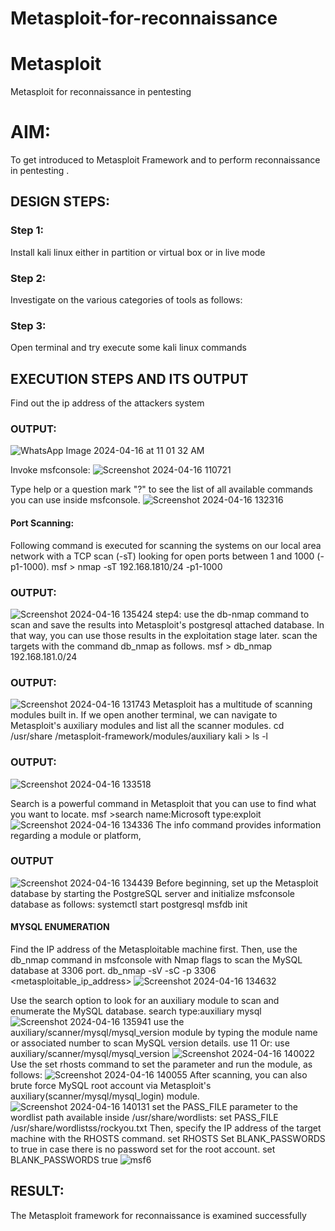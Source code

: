 # Metasploit-for-reconnaissance
# Metasploit
Metasploit for reconnaissance in pentesting

# AIM:

To get introduced to Metasploit Framework and to  perform reconnaissance  in pentesting .

## DESIGN STEPS:

### Step 1:

Install kali linux either in partition or virtual box or in live mode

### Step 2:

Investigate on the various categories of tools as follows:

### Step 3:

Open terminal and try execute some kali linux commands
## EXECUTION STEPS AND ITS OUTPUT
Find out the ip address of the attackers system
### OUTPUT:
![WhatsApp Image 2024-04-16 at 11 01 32 AM](https://github.com/Vinothini1711/Echoserver/assets/144300204/ebeb5637-deff-4b72-8bf0-3bfe471258cd)

Invoke msfconsole:
![Screenshot 2024-04-16 110721](https://github.com/Vinothini1711/Echoserver/assets/144300204/a0875db3-fd18-4690-ad66-be9498a4abc4)

Type help or a question mark "?" to see the list of all available commands you can use inside msfconsole.
![Screenshot 2024-04-16 132316](https://github.com/Vinothini1711/Echoserver/assets/144300204/21c94bf6-d7f3-4a94-823e-f39fffd7e7de)

#### Port Scanning:
Following command is executed for scanning the systems on our local area network with a TCP scan (-sT) looking for open ports between 1 and 1000 (-p1-1000).
msf >  nmap -sT 192.168.1810/24 -p1-1000
### OUTPUT:
![Screenshot 2024-04-16 135424](https://github.com/Vinothini1711/Echoserver/assets/144300204/ffaf2ae4-1cfe-4bc2-acac-0c6b0655f004)
step4:
use the db-nmap command to scan and save the results into Metasploit's postgresql attached database. In that way, you can use those results in the exploitation stage later.
scan the targets with the command db_nmap as follows.
msf > db_nmap 192.168.181.0/24
### OUTPUT:
![Screenshot 2024-04-16 131743](https://github.com/Vinothini1711/Echoserver/assets/144300204/c269f35c-9557-4414-a327-5bd814cc66d4)
Metasploit has a multitude of scanning modules built in. If we open another terminal, we can navigate to Metasploit's auxiliary modules and list all the scanner modules.
cd /usr/share /metasploit-framework/modules/auxiliary
kali > ls -l
### OUTPUT:
![Screenshot 2024-04-16 133518](https://github.com/Vinothini1711/Echoserver/assets/144300204/21d4867d-a7b7-4347-8ddd-cf7d3349566b)

Search is a powerful command in Metasploit that you can use to find what you want to locate. 
msf >search name:Microsoft type:exploit
![Screenshot 2024-04-16 134336](https://github.com/Vinothini1711/Echoserver/assets/144300204/75464033-d029-41e1-b72d-82cf071276c0)
The info command provides information regarding a module or platform,
### OUTPUT
![Screenshot 2024-04-16 134439](https://github.com/Vinothini1711/Echoserver/assets/144300204/0250ac1c-41ae-4777-b1d4-c7c2a56188f3)
Before beginning, set up the Metasploit database by starting the PostgreSQL server and initialize msfconsole database as follows:
systemctl start postgresql
msfdb init
#### MYSQL ENUMERATION
Find the IP address of the Metasploitable machine first. Then, use the db_nmap command in msfconsole with Nmap flags to scan the MySQL database at 3306 port.
db_nmap -sV -sC -p 3306 <metasploitable_ip_address>
![Screenshot 2024-04-16 134632](https://github.com/Vinothini1711/Echoserver/assets/144300204/754bb0f4-3689-4c4c-b443-e08795d9067f)

Use the search option to look for an auxiliary module to scan and enumerate the MySQL database.
search type:auxiliary mysql
![Screenshot 2024-04-16 135941](https://github.com/Vinothini1711/Echoserver/assets/144300204/812fa80b-937d-4031-aac2-6c541e11a33c)
use the auxiliary/scanner/mysql/mysql_version module by typing the module name or associated number to scan MySQL version details.
use 11 Or: use auxiliary/scanner/mysql/mysql_version
![Screenshot 2024-04-16 140022](https://github.com/Vinothini1711/Echoserver/assets/144300204/7137d483-7b44-450f-ac82-ad2dbe539e76)
Use the set rhosts command to set the parameter and run the module, as follows:
![Screenshot 2024-04-16 140055](https://github.com/Vinothini1711/Echoserver/assets/144300204/24c4647e-9715-4418-b50a-a8a8330adeb3)
After scanning, you can also brute force MySQL root account via Metasploit's auxiliary(scanner/mysql/mysql_login) module.
![Screenshot 2024-04-16 140131](https://github.com/Vinothini1711/Echoserver/assets/144300204/3bb3d9cc-b688-4c59-a9a8-63327ba4f2f5)
set the PASS_FILE parameter to the wordlist path available inside /usr/share/wordlists:
set PASS_FILE /usr/share/wordlistss/rockyou.txt
Then, specify the IP address of the target machine with the RHOSTS command.
set RHOSTS <metasploitable-ip-address>
Set BLANK_PASSWORDS to true in case there is no password set for the root account.
set BLANK_PASSWORDS true
![msf6](https://github.com/Vinothini1711/Echoserver/assets/144300204/518c2b02-ba4e-4f9f-8c4a-cc0971468a8d)
## RESULT:
The Metasploit framework for reconnaissance is  examined successfully
